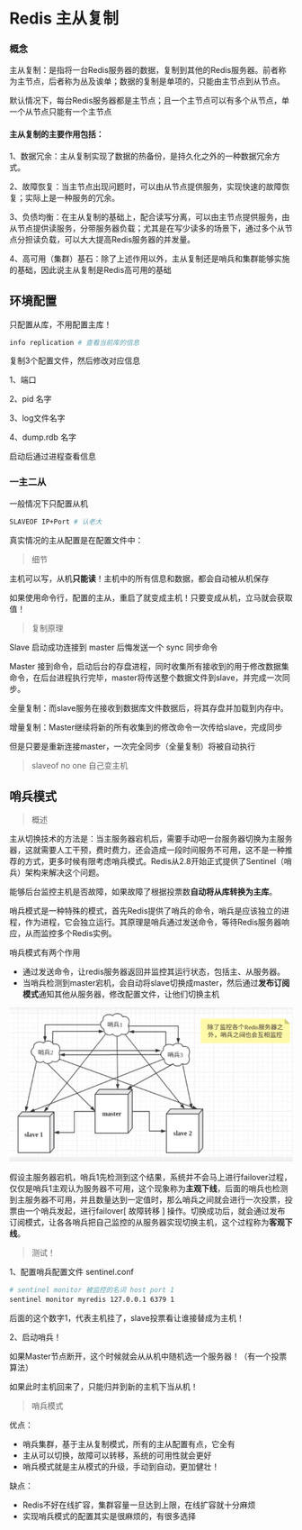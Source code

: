 # Redis 主从复制

### 概念

主从复制：是指将一台Redis服务器的数据，复制到其他的Redis服务器。前者称为主节点，后者称为丛及诶单；数据的复制是单项的，只能由主节点到从节点。

默认情况下，每台Redis服务器都是主节点；且一个主节点可以有多个从节点，单一个从节点只能有一个主节点

#### 主从复制的主要作用包括：

1、数据冗余：主从复制实现了数据的热备份，是持久化之外的一种数据冗余方式。

2、故障恢复：当主节点出现问题时，可以由从节点提供服务，实现快速的故障恢复；实际上是一种服务的冗余。

3、负债均衡：在主从复制的基础上，配合读写分离，可以由主节点提供服务，由从节点提供读服务，分带服务器负载；尤其是在写少读多的场景下，通过多个从节点分担读负载，可以大大提高Redis服务器的并发量。

4、高可用（集群）基石：除了上述作用以外，主从复制还是哨兵和集群能够实施的基础，因此说主从复制是Redis高可用的基础





## 环境配置

只配置从库，不用配置主库！

```bash
info replication # 查看当前库的信息
```

复制3个配置文件，然后修改对应信息

1、端口

2、pid 名字

3、log文件名字

4、dump.rdb 名字

启动后通过进程查看信息



### 一主二从

一般情况下只配置从机

```bash
SLAVEOF IP+Port # 认老大
```

真实情况的主从配置是在配置文件中：

> 细节

主机可以写，从机**只能读**！主机中的所有信息和数据，都会自动被从机保存

如果使用命令行，配置的主从，重启了就变成主机！只要变成从机，立马就会获取值！

> 复制原理

Slave 启动成功连接到 master 后悔发送一个 sync 同步命令

Master 接到命令，启动后台的存盘进程，同时收集所有接收到的用于修改数据集命令，在后台进程执行完毕，master将传送整个数据文件到slave，并完成一次同步。

全量复制：而slave服务在接收到数据库文件数据后，将其存盘并加载到内存中。

增量复制：Master继续将新的所有收集到的修改命令一次传给slave，完成同步

但是只要是重新连接master，一次完全同步（全量复制）将被自动执行

> slaveof no one 自己变主机





## 哨兵模式

> 概述

主从切换技术的方法是：当主服务器宕机后，需要手动吧一台服务器切换为主服务器，这就需要人工干预，费时费力，还会造成一段时间服务不可用，这不是一种推荐的方式，更多时候有限考虑哨兵模式。Redis从2.8开始正式提供了Sentinel（哨兵）架构来解决这个问题。

能够后台监控主机是否故障，如果故障了根据投票数**自动将从库转换为主库**。

哨兵模式是一种特殊的模式，首先Redis提供了哨兵的命令，哨兵是应该独立的进程，作为进程，它会独立运行。其原理是哨兵通过发送命令，等待Redis服务器响应，从而监控多个Redis实例。



哨兵模式有两个作用

- 通过发送命令，让redis服务器返回并监控其运行状态，包括主、从服务器。
- 当哨兵检测到master宕机，会自动将slave切换成master，然后通过**发布订阅模式**通知其他从服务器，修改配置文件，让他们切换主机



![image-20201119174841972](11.Redis%E4%B8%BB%E4%BB%8E%E5%A4%8D%E5%88%B6.assets/image-20201119174841972.png)

假设主服务器宕机，哨兵1先检测到这个结果，系统并不会马上进行failover过程，仅仅是哨兵1主观认为服务器不可用，这个现象称为**主观下线**，后面的哨兵也检测到主服务器不可用，并且数量达到一定值时，那么哨兵之间就会进行一次投票，投票由一个哨兵发起，进行failover[ 故障转移 ] 操作。切换成功后，就会通过发布订阅模式，让各各哨兵把自己监控的从服务器实现切换主机，这个过程称为**客观下线**。

> 测试！

1、配置哨兵配置文件 sentinel.conf

```bash
# sentinel monitor 被监控的名词 host port 1
sentinel monitor myredis 127.0.0.1 6379 1
```

后面的这个数字1，代表主机挂了，slave投票看让谁接替成为主机！

2、启动哨兵！

如果Master节点断开，这个时候就会从从机中随机选一个服务器！（有一个投票算法）



如果此时主机回来了，只能归并到新的主机下当从机！

> 哨兵模式

优点： 

- 哨兵集群，基于主从复制模式，所有的主从配置有点，它全有
- 主从可以切换，故障可以转移，系统的可用性就会更好
- 哨兵模式就是主从模式的升级，手动到自动，更加健壮！

缺点：

- Redis不好在线扩容，集群容量一旦达到上限，在线扩容就十分麻烦
- 实现哨兵模式的配置其实是很麻烦的，有很多选择





























